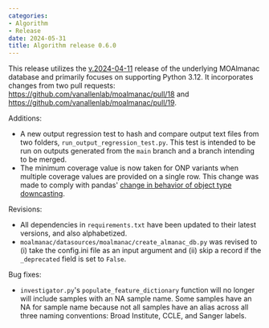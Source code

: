 ```yaml
---
categories: 
- Algorithm
- Release
date: 2024-05-31
title: Algorithm release 0.6.0
---
```

This release utilizes the [v.2024-04-11](https://github.com/vanallenlab/moalmanac-db/releases) release of the underlying MOAlmanac database and primarily focuses on supporting Python 3.12. It incorporates changes from two pull requests: https://github.com/vanallenlab/moalmanac/pull/18 and https://github.com/vanallenlab/moalmanac/pull/19. 

Additions:
- A new output regression test to hash and compare output text files from two folders, `run_output_regression_test.py`. This test is intended to be run on outputs generated from the `main` branch and a branch intending to be merged.
- The minimum coverage value is now taken for ONP variants when multiple coverage values are provided on a single row. This change was made to comply with pandas' [change in behavior of object type downcasting](https://pandas.pydata.org/docs/whatsnew/v2.2.0.html).

Revisions:
- All dependencies in `requirements.txt` have been updated to their latest versions, and also alphabetized. 
- `moalmanac/datasources/moalmanac/create_almanac_db.py` was revised to (i) take the config.ini file as an input argument and (ii) skip a record if the `_deprecated` field is set to `False`. 

Bug fixes:
- `investigator.py`'s `populate_feature_dictionary` function will no longer will include samples with an NA sample name. Some samples have an NA for sample name because not all samples have an alias across all three naming conventions: Broad Institute, CCLE, and Sanger labels.
